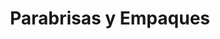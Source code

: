 ---
title: "Parabrisas y Empaques"
url: /puntarenas/parabrisas-y-empaques/
shop: reparación de automóviles
---